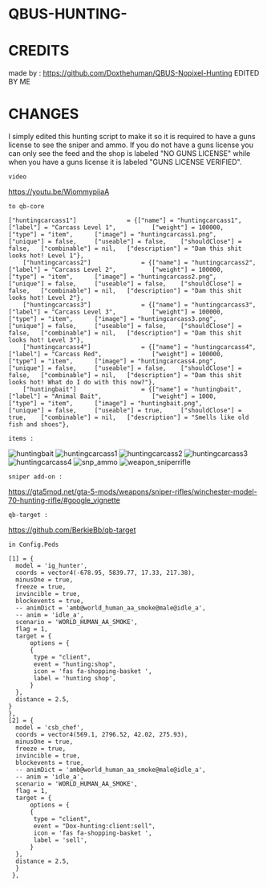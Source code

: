 # QBUS-HUNTING- 
# CREDITS
made by : https://github.com/Doxthehuman/QBUS-Nopixel-Hunting
EDITED BY ME


# CHANGES
I simply edited this hunting script to make it so it is required to have a guns license to see the sniper and ammo.
If you do not have a guns license you can only see the feed and the shop is labeled "NO GUNS LICENSE" while when
you have a guns license it is labeled "GUNS LICENSE VERIFIED". 


```
video
```
https://youtu.be/WiommypiiaA
```
to qb-core
```
```
["huntingcarcass1"] 			 = {["name"] = "huntingcarcass1",				["label"] = "Carcass Level 1",			["weight"] = 100000,    ["type"] = "item",		["image"] = "huntingcarcass1.png",      ["unique"] = false,		["useable"] = false,	["shouldClose"] = false,   ["combinable"] = nil,   ["description"] = "Dam this shit looks hot! Level 1"},
	["huntingcarcass2"] 			 = {["name"] = "huntingcarcass2",				["label"] = "Carcass Level 2",			["weight"] = 100000,    ["type"] = "item",		["image"] = "huntingcarcass2.png",      ["unique"] = false,		["useable"] = false,	["shouldClose"] = false,   ["combinable"] = nil,   ["description"] = "Dam this shit looks hot! Level 2"},
	["huntingcarcass3"] 			 = {["name"] = "huntingcarcass3",				["label"] = "Carcass Level 3",			["weight"] = 100000,    ["type"] = "item",		["image"] = "huntingcarcass3.png",      ["unique"] = false,		["useable"] = false,	["shouldClose"] = false,   ["combinable"] = nil,   ["description"] = "Dam this shit looks hot! Level 3"},
	["huntingcarcass4"] 			 = {["name"] = "huntingcarcass4",				["label"] = "Carcass Red",			    ["weight"] = 100000,    ["type"] = "item",		["image"] = "huntingcarcass4.png",      ["unique"] = false,		["useable"] = false,	["shouldClose"] = false,   ["combinable"] = nil,   ["description"] = "Dam this shit looks hot! What do I do with this now?"},
	["huntingbait"] 			     = {["name"] = "huntingbait",				    ["label"] = "Animal Bait",			    ["weight"] = 1000,    	["type"] = "item",		["image"] = "huntingbait.png",          ["unique"] = false,		["useable"] = true,	    ["shouldClose"] = true,    ["combinable"] = nil,   ["description"] = "Smells like old fish and shoes"},
  ```
  
  ```
  items :
  
  ```
  ![huntingbait](https://user-images.githubusercontent.com/89742984/156741107-06be4f5b-0ab6-4a2d-8e1d-68dda5f44b62.png)
![huntingcarcass1](https://user-images.githubusercontent.com/89742984/156741149-faad4b5a-5929-41cf-9979-8db93bb0e4ec.png)
![huntingcarcass2](https://user-images.githubusercontent.com/89742984/156741188-e8c1f746-172c-4e9f-b994-c61503e1bd9e.png)
![huntingcarcass3](https://user-images.githubusercontent.com/89742984/156741204-dabd524c-bd36-454c-9292-1de4443de5ff.png)
![huntingcarcass4](https://user-images.githubusercontent.com/89742984/156741210-e89dbc57-0afe-4181-ab55-eb4a707f5b23.png)
![snp_ammo](https://user-images.githubusercontent.com/89742984/156741263-9d214d89-15fe-4518-a3b2-9433a5c0de41.png)
![weapon_sniperrifle](https://user-images.githubusercontent.com/89742984/156741329-b9bfe032-882e-4517-93da-526916f1a54b.png)

```
sniper add-on :

```
https://gta5mod.net/gta-5-mods/weapons/sniper-rifles/winchester-model-70-hunting-rifle/#google_vignette
```
qb-target :
```
https://github.com/BerkieBb/qb-target

```
in Config.Peds

[1] = { 
  model = 'ig_hunter',
  coords = vector4(-678.95, 5839.77, 17.33, 217.38),
  minusOne = true,
  freeze = true,
  invincible = true,
  blockevents = true,
  -- animDict = 'amb@world_human_aa_smoke@male@idle_a',
  -- anim = 'idle_a',
  scenario = 'WORLD_HUMAN_AA_SMOKE',
  flag = 1,
  target = {
      options = {
      {
       type = "client",
       event = "hunting:shop",
       icon = 'fas fa-shopping-basket ',
       label = 'hunting shop',
      }
  },
  distance = 2.5,
}
},
[2] = { 
  model = 'csb_chef',
  coords = vector4(569.1, 2796.52, 42.02, 275.93),
  minusOne = true,
  freeze = true,
  invincible = true,
  blockevents = true,
  -- animDict = 'amb@world_human_aa_smoke@male@idle_a',
  -- anim = 'idle_a',
  scenario = 'WORLD_HUMAN_AA_SMOKE',
  flag = 1,
  target = {
      options = {
      {
       type = "client",
       event = "Dox-hunting:client:sell",
       icon = 'fas fa-shopping-basket ',
       label = 'sell',
      }
  },
  distance = 2.5,
  }
 },
 ```
